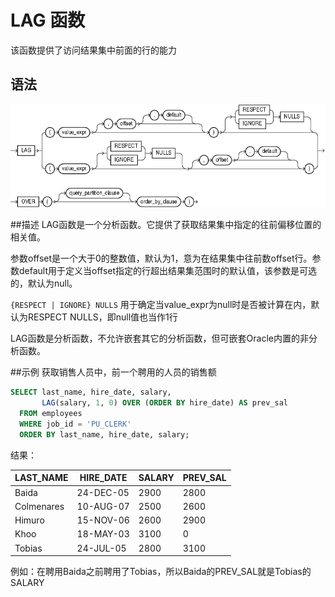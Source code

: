 # LAG 函数
该函数提供了访问结果集中前面的行的能力

## 语法
![LAG函数语法](img/lag.gif)

##描述
LAG函数是一个分析函数。它提供了获取结果集中指定的往前偏移位置的相关值。

参数offset是一个大于0的整数值，默认为1，意为在结果集中往前数offset行。参数default用于定义当offset指定的行超出结果集范围时的默认值，该参数是可选的，默认为null。

`{RESPECT | IGNORE} NULLS` 用于确定当value_expr为null时是否被计算在内，默认为RESPECT NULLS，即null值也当作1行

LAG函数是分析函数，不允许嵌套其它的分析函数，但可嵌套Oracle内置的非分析函数。

##示例
获取销售人员中，前一个聘用的人员的销售额
```sql
SELECT last_name, hire_date, salary,
       LAG(salary, 1, 0) OVER (ORDER BY hire_date) AS prev_sal
  FROM employees
  WHERE job_id = 'PU_CLERK'
  ORDER BY last_name, hire_date, salary;
```
结果：

LAST_NAME  | HIRE_DATE |    SALARY |  PREV_SAL
---------- | --------- | --------- |----------
Baida      | 24-DEC-05 |      2900 |      2800
Colmenares | 10-AUG-07 |      2500 |      2600
Himuro     | 15-NOV-06 |      2600 |      2900
Khoo       | 18-MAY-03 |      3100 |         0
Tobias     | 24-JUL-05 |      2800 |      3100

例如：在聘用Baida之前聘用了Tobias，所以Baida的PREV_SAL就是Tobias的SALARY